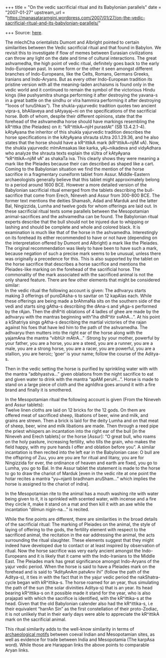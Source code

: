 +++
title = "On the vedic sacrificial ritual and its Babylonian parallels"
date = "2007-01-27"
upstream_url = "https://manasataramgini.wordpress.com/2007/01/27/on-the-vedic-sacrificial-ritual-and-its-babylonian-parallels/"

+++
Source: [here](https://manasataramgini.wordpress.com/2007/01/27/on-the-vedic-sacrificial-ritual-and-its-babylonian-parallels/).

The mlechCha orientalists Dumont and Albright pointed to certain
similarities between the Vedic sacrificial ritual and that found in
Babylon. We revisit this to investigate if flow of memes between
Eurasian civilizations can throw any light on the date and time of
cultural interactions. The great ashvamedha, the high point of vedic
ritual, definitely goes back to the early Indo-European past. In some
form or the other it seen amongst different branches of Indo-Europeans,
like the Celts, Romans, Germans Greeks, Iranians and Indo-Aryans. But as
every other Indo-European tradition its pristine version with all the
meaning-laden archaisms is found only in the vedic world and it
continued to remain the symbol of the victorious Hindu kings (like
pushyamitra shunga performing it after destroying the yavana-s in a
great battle on the sindhu or vIra hammira performing it after
destroying “1ooos of turuShkas”). The shukla-yajurvedic tradition quotes
two ancient vipra-s, bhAllaveya and sAtyayaj\~ni on the specifications
of the sacrificial horse. Both of whom, despite their different
opinions, state that the forehead of the ashvamedha horse should have
markings resembling the kR^ittka (the Pleiades) on it: “kR^ittikA\~njiH
purastAt” (SB 13.4.2.1-4). kAtyAyana the inheritor of this shukla
yajurvedic tradition describes the horse specifications in the kAtyAyana
shrauta sUtra 20.1.29.36, and he also states that the horse should have
a kR^ittikA mark (kR^ittikA\~njiM vA). Now, the shukla yajurvedic
mImAmsakas like karka, yAj\~nikadeva and vidyAdhara who analyze the
shrauta texts explain the sUtra of kAtyAyana “kR^ittikA\~njiM vA” as
shakaTa iva. This clearly shows they were meaning a mark like the
Pleiades because their can described as shaped like a cart.  
Coming to the Babylonian situation we find the mention of the horse
sacrifice in a fragmentary cuneiform tablet from Assur. Middle-Eastern
archaeologists generally believe that this tablet might approximately
belong to a period around 1600 BCE. However a more detailed version of
the Babylonian sacrificial ritual emerged from the tablets describing
the bull-sacrifice that come from Erech, Nineveh and Assur from 300-800
BCE. The former text mentions the deities Shamash, Adad and Marduk and
the latter Bal, Ningizzida, Lumha and twelve gods for whom offerings are
laid out. In these sacrificial ritual texts some parallels between the
Mesopotamian animal-sacrifices and the ashvamedha can be found. The
Babylonian ritual experts describe that the bull should not be injured
due to whipping or lashing and should be complete and whole and colored
black. It is examination is much like that of the horse in the
ashvamedha. Interestingly on its forehead its either recommended to have
or not have (depending on the interpretation offered by Dumont and
Albright) a mark like the Pleiades. The original recommendation was
likely to have been to have such a mark, because negation of such a
precise mark seems to be unusual, unless there was originally a
precedence for this. This is also supported by the tablet on the horse
sacrifice that describes a horse sacrifice and mentions the
Pleiades-like marking on the forehead of the sacrificial horse. The
commonality of the mark associated with the sacrificed animal is not the
only shared feature. There are few other elements that might be
considered similar:  
In the vedic ritual the following account is given: The adhvaryu starts
making 3 offerings of puroDAsha-s to savitar on 12 kapAlas each. While
these offerings are being made a brAhmaNa sits on the southern side of
the vedi and starts sing gAtha-s describing the dAna-s and yAga-s
performed by the rAjan. Then the dhR^iti oblations of 4 ladles of ghee
are made by the adhvaryu with the mantras beginning with”iha dhR^itir
svAhA…”. At his point a kShatriya sings gAtha-s describing the martial
victories of the rajan against his foes that have led him to the path of
the ashvamedha. The adhvaryu then mutters into the right ear of the
horse along with the yajamAna the mantra “vibhUr mAtrA…” :Strong by your
mother, powerful by your father, you are a horse, you are a steed, you
are a runner, you are a male, you are a strong horse, you are a racer,
you are powerful, you are a stallion, you are heroic; ‘goer’ is your
name; follow the course of the Aditya-s.

Then in the vedic setting the horse is purified by sprinkling water with
with the mantra “adbhyastva…” given oblations from the night sacrifice
to eat and given water to drink with the mantra “apAM peruH…”. Horse is
made to stand on a large piece of cloth and the agnIdhra goes around it
with a fire brand and finally it is smothered.

In the Mesopotamian ritual the following account is given (From the
Nineveh and Assur tablets):  
Twelve linen cloths are laid on 12 bricks for the 12 gods. On them are
offered meat of sacrificed sheep, libations of beer, wine and milk, and
grains are strewn. Then a brick is laid for the deity Lumha and on that
meat of sheep, beer, wine and milk libations are made. Then through a
reed pipe the priest whispers an incantation into the right ear of the
bull \[in the Nineveh and Erech tablets\] or the horse \[Assur\]: “O
great bull, who roams on the holy pasture, increasing fertility, who
tills the grain, who makes the field happy, with my pure hands I offer
and oblation before you”. A similar incantation is then recited into the
left ear in the Babylonian case: O bull are the offspring of Zuu, you
are you are for ritual and litany, you are for Ningizzida for ever, the
ordinance of heaven and earth are fixed, you go to Lumha, you go to Bal.
In the Assur tablet the statement is made to the horse to go to draw the
chariot of Marduk \[even in the vedic rite at one point the hotar
recites a mantra “yu\~njanti bradhnam aruSham…” which implies the horse
is assigned to the chariot of indra\].

In the Mesopotamian rite to the animal has a mouth washing rite with
water being given to it, it is sprinkled with scented water, with
incense and a fire they circle it, make it stand on a mat and then kill
it with an axe while the incantation “dilmun nigin-na…” is recited.

While the fine points are different, there are similarities in the broad
details of the sacrificial ritual: The marking of Pleiades on the
animal, the style of laying of offering to the gods, the fertility
element with respect to the sacrificed animal, the recitation in the ear
addressing the animal, the acts surrounding the ritual slaughter. These
elements suggest that they might indeed have developed due to contact or
at least inspired by observation of ritual. Now the horse sacrifice was
very early ancient amongst the Indo-Europeans and it is likely that it
came with the Indo-Iranians to the Middle East. The Pleiades mark has
great significance amongst Indo-Aryans of the yajur vedic period. When
the horse is said to have a Pleiades mark on the forehead and is said to
“AdityAnAm patvAnv ihi” (follow the path of the Aditya-s), it ties in
with the fact that in the yajur vedic period the nakShatra-cycle began
with kR^ittika-s. The horse roamed for an year, thus simulating the path
of the sun (the solar divinities Aditya-s) that is an year. Its head
bearing kR^ittika-s on it possible made it stand for the year, who is
also prajapati with which the sacrifice is identified, with the
kR^ittika-s at the head. Given that the old Babylonian calender also had
the kR^ittika-s, i.e their equivalent “harrAn Sin” as the first
constellation of their proto-Zodiac, it is not unlikely that in their
early days were able to appreciate the kR^ittikA mark on the sacrificial
animal.

This ritual similarity adds to the well-know similarity in terms of
[archaeological
motifs](https://manasataramgini.wordpress.com/2004/11/22/indus-iconography-and-its-parallels/)
between coeval Indian and Mesopotamian sites, as well as evidence for
trade between India and Mesopotamia (The karpAsa word). While those are
Harappan links the above points to comparable Aryan links.

